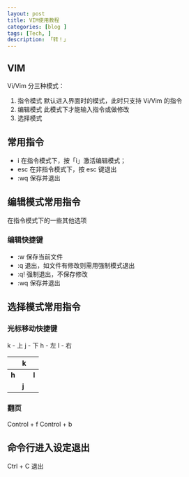 ```yaml
---
layout: post  
title: VIM使用教程  
categories: [blog ]  
tags: [Tech, ]  
description: 「转！」   
---
```


## VIM

Vi/Vim 分三种模式：

1. 指令模式 默认进入界面时的模式，此时只支持 Vi/Vim 的指令
2. 编辑模式 此模式下才能输入指令或做修改
3. 选择模式

## 常用指令

* i 在指令模式下，按「i」激活编辑模式；
* esc 在非指令模式下，按 esc 键退出
* :wq 保存并退出

## 编辑模式常用指令

在指令模式下的一些其他选项

### 编辑快捷键

* :w 保存当前文件
* :q 退出，如文件有修改则需用强制模式退出
* :q! 强制退出，不保存修改
* :wq 保存并退出

## 选择模式常用指令

### 光标移动快捷键

k - 上 j - 下  h - 左 l - 右

||**k**||
|---|---|---|
|**h**||**l**|
||**j**||

### 翻页


Control + f
Control + b

## 命令行进入设定退出

Ctrl + C 退出
